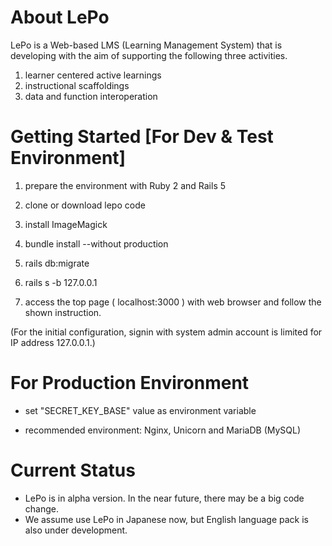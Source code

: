 # About LePo

LePo is a Web-based LMS (Learning Management System) that is developing with the aim of supporting the following three activities.

1. learner centered active learnings
1. instructional scaffoldings
1. data and function interoperation

# Getting Started [For Dev & Test Environment]

1. prepare the environment with Ruby 2 and Rails 5

1. clone or download lepo code

1. install ImageMagick

1. bundle install --without production

1. rails db:migrate

1. rails s  -b 127.0.0.1

1. access the top page ( localhost:3000 ) with web browser and follow the shown instruction.

 (For the initial configuration, signin with system admin account is limited for IP address 127.0.0.1.)

# For Production Environment

* set "SECRET_KEY_BASE" value as environment variable

* recommended environment: Nginx, Unicorn and MariaDB (MySQL)

# Current Status
 - LePo is in alpha version. In the near future, there may be a big code change.
 - We assume use LePo in Japanese now, but English language pack is also under development.
